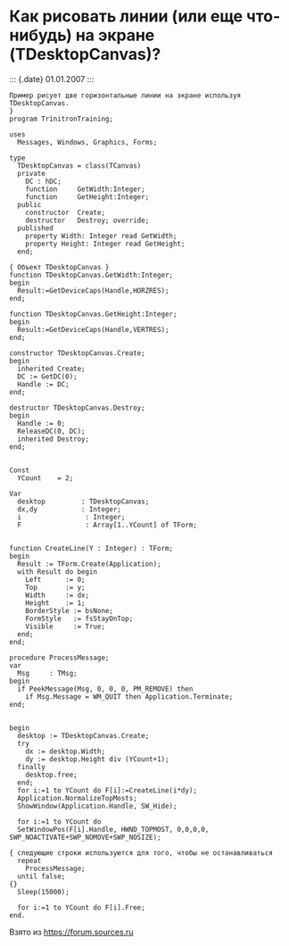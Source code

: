 Как рисовать линии (или еще что-нибудь) на экране (TDesktopCanvas)?
===================================================================

::: {.date}
01.01.2007
:::

    Пример рисует две горизонтальные линии на экране используя TDesktopCanvas.
    } 
    program TrinitronTraining; 
     
    uses 
      Messages, Windows, Graphics, Forms; 
     
    type 
      TDesktopCanvas = class(TCanvas) 
      private 
        DC : hDC; 
        function     GetWidth:Integer; 
        function     GetHeight:Integer; 
      public 
        constructor  Create; 
        destructor   Destroy; override; 
      published 
        property Width: Integer read GetWidth; 
        property Height: Integer read GetHeight; 
      end; 
     
    { Объект TDesktopCanvas } 
    function TDesktopCanvas.GetWidth:Integer; 
    begin 
      Result:=GetDeviceCaps(Handle,HORZRES); 
    end; 
     
    function TDesktopCanvas.GetHeight:Integer; 
    begin 
      Result:=GetDeviceCaps(Handle,VERTRES); 
    end; 
     
    constructor TDesktopCanvas.Create; 
    begin 
      inherited Create; 
      DC := GetDC(0); 
      Handle := DC; 
    end; 
     
    destructor TDesktopCanvas.Destroy; 
    begin 
      Handle := 0; 
      ReleaseDC(0, DC); 
      inherited Destroy; 
    end; 
     
     
    Const 
      YCount    = 2; 
     
    Var 
      desktop         : TDesktopCanvas; 
      dx,dy           : Integer; 
      i                : Integer; 
      F                : Array[1..YCount] of TForm; 
     
     
    function CreateLine(Y : Integer) : TForm; 
    begin 
      Result := TForm.Create(Application); 
      with Result do begin 
        Left      := 0; 
        Top       := y; 
        Width     := dx; 
        Height    := 1; 
        BorderStyle := bsNone; 
        FormStyle   := fsStayOnTop; 
        Visible     := True; 
      end; 
    end; 
     
    procedure ProcessMessage; 
    var 
      Msg     : TMsg; 
    begin 
      if PeekMessage(Msg, 0, 0, 0, PM_REMOVE) then 
        if Msg.Message = WM_QUIT then Application.Terminate; 
    end; 
     
     
    begin 
      desktop := TDesktopCanvas.Create; 
      try 
        dx := desktop.Width; 
        dy := desktop.Height div (YCount+1); 
      finally 
        desktop.free; 
      end; 
      for i:=1 to YCount do F[i]:=CreateLine(i*dy); 
      Application.NormalizeTopMosts; 
      ShowWindow(Application.Handle, SW_Hide); 
     
      for i:=1 to YCount do 
      SetWindowPos(F[i].Handle, HWND_TOPMOST, 0,0,0,0, SWP_NOACTIVATE+SWP_NOMOVE+SWP_NOSIZE); 
     
    { следующие строки используются для того, чтобы не останавливаться
      repeat 
        ProcessMessage; 
      until false; 
    {} 
      Sleep(15000); 
     
      for i:=1 to YCount do F[i].Free; 
    end.

Взято из <https://forum.sources.ru>
